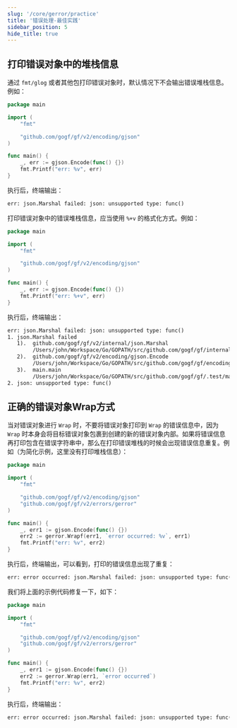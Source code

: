 ```yaml
---
slug: '/core/gerror/practice'
title: '错误处理-最佳实践'
sidebar_position: 5
hide_title: true
---
```


## 打印错误对象中的堆栈信息

通过 `fmt/glog` 或者其他包打印错误对象时，默认情况下不会输出错误堆栈信息。例如：

```go
package main

import (
    "fmt"

    "github.com/gogf/gf/v2/encoding/gjson"
)

func main() {
    _, err := gjson.Encode(func() {})
    fmt.Printf("err: %v", err)
}
```

执行后，终端输出：

```html
err: json.Marshal failed: json: unsupported type: func()
```

打印错误对象中的错误堆栈信息，应当使用 `%+v` 的格式化方式。例如：

```go
package main

import (
    "fmt"

    "github.com/gogf/gf/v2/encoding/gjson"
)

func main() {
    _, err := gjson.Encode(func() {})
    fmt.Printf("err: %+v", err)
}
```

执行后，终端输出：

```html
err: json.Marshal failed: json: unsupported type: func()
1. json.Marshal failed
   1).  github.com/gogf/gf/v2/internal/json.Marshal
        /Users/john/Workspace/Go/GOPATH/src/github.com/gogf/gf/internal/json/json.go:30
   2).  github.com/gogf/gf/v2/encoding/gjson.Encode
        /Users/john/Workspace/Go/GOPATH/src/github.com/gogf/gf/encoding/gjson/gjson_stdlib_json_util.go:41
   3).  main.main
        /Users/john/Workspace/Go/GOPATH/src/github.com/gogf/gf/.test/main.go:10
2. json: unsupported type: func()
```

## 正确的错误对象Wrap方式

当对错误对象进行 `Wrap` 时，不要将错误对象打印到 `Wrap` 的错误信息中，因为 `Wrap` 时本身会将目标错误对象包裹到创建的新的错误对象内部。如果将错误信息再打印包含在错误字符串中，那么在打印错误堆栈的时候会出现错误信息重复。例如（为简化示例，这里没有打印堆栈信息）：

```go
package main

import (
    "fmt"

    "github.com/gogf/gf/v2/encoding/gjson"
    "github.com/gogf/gf/v2/errors/gerror"
)

func main() {
    _, err1 := gjson.Encode(func() {})
    err2 := gerror.Wrapf(err1, `error occurred: %v`, err1)
    fmt.Printf("err: %v", err2)
}
```

执行后，终端输出，可以看到，打印的错误信息出现了重复：

```html
err: error occurred: json.Marshal failed: json: unsupported type: func(): json.Marshal failed: json: unsupported type: func()
```

我们将上面的示例代码修复一下，如下：

```go
package main

import (
    "fmt"

    "github.com/gogf/gf/v2/encoding/gjson"
    "github.com/gogf/gf/v2/errors/gerror"
)

func main() {
    _, err1 := gjson.Encode(func() {})
    err2 := gerror.Wrap(err1, `error occurred`)
    fmt.Printf("err: %v", err2)
}
```

执行后，终端输出：

```html
err: error occurred: json.Marshal failed: json: unsupported type: func()
```